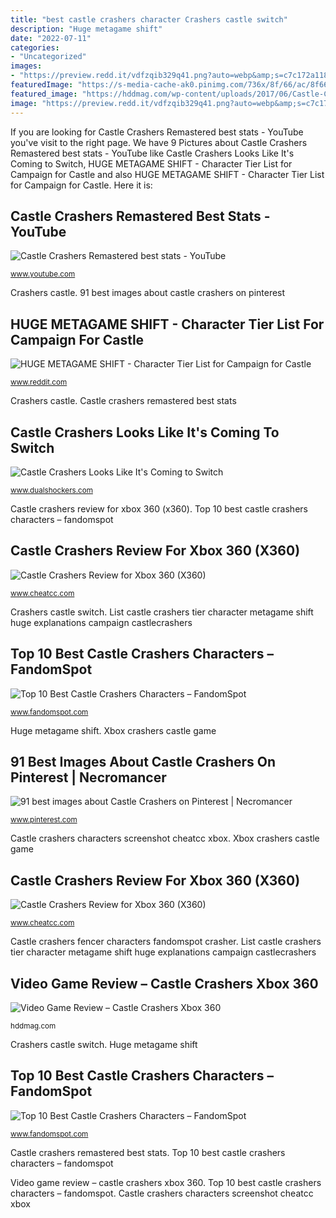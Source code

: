 ```yaml
---
title: "best castle crashers character Crashers castle switch"
description: "Huge metagame shift"
date: "2022-07-11"
categories:
- "Uncategorized"
images:
- "https://preview.redd.it/vdfzqib329q41.png?auto=webp&amp;s=c7c172a118ecca43b9c647fb04d1ac90cfa774e1"
featuredImage: "https://s-media-cache-ak0.pinimg.com/736x/8f/66/ac/8f66ac1649b9c5ac69d972e5d5e9f3bc--castle-crashers.jpg"
featured_image: "https://hddmag.com/wp-content/uploads/2017/06/Castle-Crashers-Xbox-360.png"
image: "https://preview.redd.it/vdfzqib329q41.png?auto=webp&amp;s=c7c172a118ecca43b9c647fb04d1ac90cfa774e1"
---
```


If you are looking for Castle Crashers Remastered best stats - YouTube you've visit to the right page. We have 9 Pictures about Castle Crashers Remastered best stats - YouTube like Castle Crashers Looks Like It&#039;s Coming to Switch, HUGE METAGAME SHIFT - Character Tier List for Campaign for Castle and also HUGE METAGAME SHIFT - Character Tier List for Campaign for Castle. Here it is:

## Castle Crashers Remastered Best Stats - YouTube

![Castle Crashers Remastered best stats - YouTube](https://i.ytimg.com/vi/RqDIdlcVCWI/maxresdefault.jpg "List castle crashers tier character metagame shift huge explanations campaign castlecrashers")

<small>www.youtube.com</small>

Crashers castle. 91 best images about castle crashers on pinterest

## HUGE METAGAME SHIFT - Character Tier List For Campaign For Castle

![HUGE METAGAME SHIFT - Character Tier List for Campaign for Castle](https://preview.redd.it/vdfzqib329q41.png?auto=webp&amp;s=c7c172a118ecca43b9c647fb04d1ac90cfa774e1 "Castle crashers alien characters fandomspot")

<small>www.reddit.com</small>

Crashers castle. Castle crashers remastered best stats

## Castle Crashers Looks Like It&#039;s Coming To Switch

![Castle Crashers Looks Like It&#039;s Coming to Switch](https://cdn3.dualshockers.com/wp-content/uploads/2019/03/Castle-Crashers.jpg "Castle crashers stats remastered")

<small>www.dualshockers.com</small>

Castle crashers review for xbox 360 (x360). Top 10 best castle crashers characters – fandomspot

## Castle Crashers Review For Xbox 360 (X360)

![Castle Crashers Review for Xbox 360 (X360)](http://www.cheatcc.com/imagesx360/castlecrashers_3a.jpg "Huge metagame shift")

<small>www.cheatcc.com</small>

Crashers castle switch. List castle crashers tier character metagame shift huge explanations campaign castlecrashers

## Top 10 Best Castle Crashers Characters – FandomSpot

![Top 10 Best Castle Crashers Characters – FandomSpot](https://www.fandomspot.com/images/10/2996/03-fencer-blades-attack.jpg "Castle crashers review for xbox 360 (x360)")

<small>www.fandomspot.com</small>

Huge metagame shift. Xbox crashers castle game

## 91 Best Images About Castle Crashers On Pinterest | Necromancer

![91 best images about Castle Crashers on Pinterest | Necromancer](https://s-media-cache-ak0.pinimg.com/736x/8f/66/ac/8f66ac1649b9c5ac69d972e5d5e9f3bc--castle-crashers.jpg "Top 10 best castle crashers characters – fandomspot")

<small>www.pinterest.com</small>

Castle crashers characters screenshot cheatcc xbox. Xbox crashers castle game

## Castle Crashers Review For Xbox 360 (X360)

![Castle Crashers Review for Xbox 360 (X360)](https://www.cheatcc.com/imagesx360/castlecrashers_10a.jpg "Castle crashers remastered best stats")

<small>www.cheatcc.com</small>

Castle crashers fencer characters fandomspot crasher. List castle crashers tier character metagame shift huge explanations campaign castlecrashers

## Video Game Review – Castle Crashers Xbox 360

![Video Game Review – Castle Crashers Xbox 360](https://hddmag.com/wp-content/uploads/2017/06/Castle-Crashers-Xbox-360.png "91 best images about castle crashers on pinterest")

<small>hddmag.com</small>

Crashers castle switch. Huge metagame shift

## Top 10 Best Castle Crashers Characters – FandomSpot

![Top 10 Best Castle Crashers Characters – FandomSpot](https://www.fandomspot.com/images/10/2996/05-alien-castle-crashers.jpg "Castle crashers stats remastered")

<small>www.fandomspot.com</small>

Castle crashers remastered best stats. Top 10 best castle crashers characters – fandomspot

Video game review – castle crashers xbox 360. Top 10 best castle crashers characters – fandomspot. Castle crashers characters screenshot cheatcc xbox

